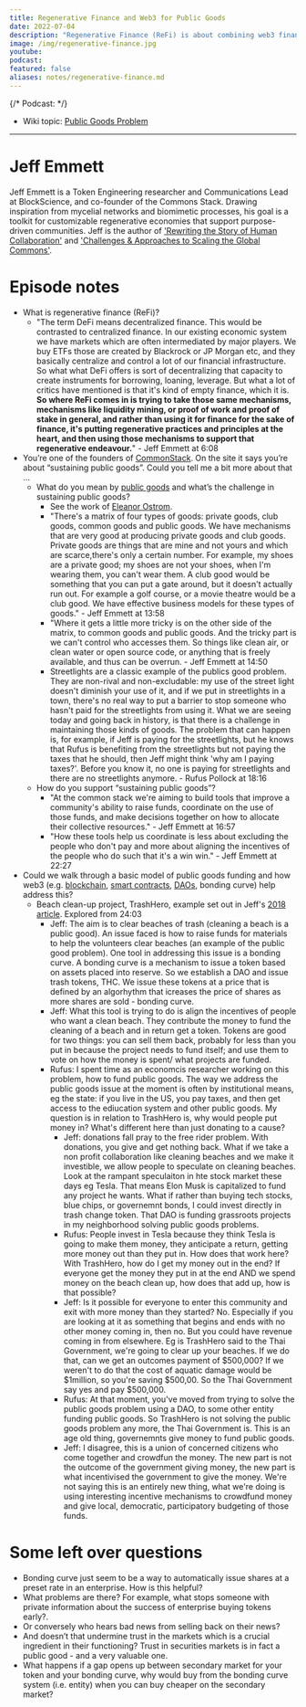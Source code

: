 ```yaml
---
title: Regenerative Finance and Web3 for Public Goods 
date: 2022-07-04
description: "Regenerative Finance (ReFi) is about combining web3 finance tools with regenerative purposes like tackling climate change or cleaning up the oceans. ReFi pioneer Jeff Emmett discusses the promises and pitfalls of ReFi for providing public goods and nourishing the commons."
image: /img/regenerative-finance.jpg
youtube: 
podcast: 
featured: false
aliases: notes/regenerative-finance.md
---
```



{/* Podcast:  */}
* Wiki topic:  [Public Goods Problem](../[concepts/public-goods-problem)

***

# Jeff Emmett

Jeff Emmett is a Token Engineering researcher and Communications Lead at BlockScience, and co-founder of the Commons Stack.  Drawing inspiration from mycelial networks and biomimetic processes, his goal is a toolkit for customizable regenerative economies that support purpose-driven communities. Jeff is the author of ['Rewriting the Story of Human Collaboration'](https://medium.com/commonsstack/rewriting-the-story-of-human-collaboration-652cfa423588) and ['Challenges & Approaches to Scaling the Global Commons'](https://medium.com/commonsstack/challenges-and-approaches-to-scaling-the-global-commons-af1bcb2b67bf).

# Episode notes

* What is regenerative finance (ReFi)?
    * "The term DeFi means decentralized finance. This would be contrasted to centralized finance. In our existing economic system we have markets which are often intermediated by major players. We buy ETFs those are created by Blackrock or JP Morgan etc, and they basically centralize and control a lot of our financial infrastructure. So what what DeFi offers is sort of decentralizing that capacity to create instruments for borrowing, loaning, leverage. But what a lot of critics have mentioned is that it's kind of empty finance, which it is. **So where ReFi comes in is trying to take those same mechanisms, mechanisms like liquidity mining, or proof of work and proof of stake in general, and rather than using it for finance for the sake of finance, it's putting regenerative practices and principles at the heart, and then using those mechanisms to support that regenerative endeavour.**" - Jeff Emmett at 6:08
* You’re one of the founders of [CommonStack](https://commonsstack.org/). On the site it says you’re about “sustaining public goods”. Could you tell me a bit more about that …
    * What do you mean by [public goods](https://web3.lifeitself.us/concepts/public-goods-problem) and what’s the challenge in sustaining public goods?
        * See the work of [Eleanor Ostrom](https://www.nobelprize.org/prizes/economic-sciences/2009/ostrom/biographical/). 
        * "There's a matrix of four types of goods: private goods, club goods, common goods and public goods. We have mechanisms that are very good at producing private goods and club goods. Private goods are things that are mine and not yours and which are scarce,there's only a certain number. For example, my shoes are a private good; my shoes are not your shoes, when I'm wearing them, you can't wear them. A club good would be something that you can put a gate around, but it doesn't actually run out. For example a golf course, or a movie theatre would be a club good. We have effective business models for these types of goods." - Jeff Emmett at 13:58
        * "Where it gets a little more tricky is on the other side of the matrix, to common goods and public goods. And the tricky part is we can't control who accesses them. So things like clean air, or clean water or open source code, or anything that is freely available, and thus can be overrun. - Jeff Emmett at 14:50
        * Streetlights are a classic example of the publics good problem. They are non-rival and non-excludable: my use of the street light doesn't diminish your use of it, and if we put in streetlights in a town, there's no real way to put a barrier to stop someone who hasn't paid for the streetlights from using it. What we are seeing today and going back in history, is that there is a challenge in maintaining those kinds of goods. The problem that can happen is, for example, if Jeff is paying for the streetlights, but he knows that Rufus is benefiting from the streetlights but not paying the taxes that he should, then Jeff might think 'why am I paying taxes?'. Before you know it, no one is paying for streetlights and there are no streetlights anymore. - Rufus Pollock at 18:16
    * How do you support “sustaining public goods”?
        * "At the common stack we're aiming to build tools that improve a community's ability to raise funds, coordinate on the use of those funds, and make decisions together on how to allocate their collective resources." - Jeff Emmett at 16:57
        * "How these tools help us coordinate is less about excluding the people who don't pay and more about aligning the incentives of the people who do such that it's a win win." - Jeff Emmett at 22:27
* Could we walk through a basic model of public goods funding and how web3 (e.g. [blockchain](https://web3.lifeitself.us/concepts/blockchain), [smart contracts](https://web3.lifeitself.us/concepts/smart-contracts), [DAOs](https://web3.lifeitself.us/concepts/dao), bonding curve) help address this?
    * Beach clean-up project, TrashHero, example set out in Jeff's [2018 article](https://blog.goodaudience.com/rewriting-the-story-of-human-collaboration-c33a8a4cd5b8). Explored from 24:03
        * Jeff: The aim is to clear beaches of trash (cleaning a beach is a public good). An issue faced is how to raise funds for materials to help the volunteers clear beaches (an example of the public good problem). One tool in addressing this issue is a bonding curve. A bonding curve is a mechanism to issue a token based on assets placed into reserve. So we establish a DAO and issue trash tokens, THC. We issue these tokens at a price that is defined by an algorhythm that icreases the price of shares as more shares are sold - bonding curve.
        *  Jeff: What this tool is trying to do is align the incentives of people who want a clean beach. They contribute the money to fund the cleaning of a beach and in return get a token. Tokens are good for two things: you can sell them back, probably for less than you put in because the project needs to fund itself; and use them to vote on how the money is spent/ what projects are funded.
        *  Rufus: I spent time as an economcis researcher working on this problem, how to fund public goods. The way we address the public goods issue at the moment is often by institutional means, eg the state: if you live in the US, you pay taxes, and then get access to the ediucation system and other public goods. My question is in relation to TrashHero is, why would people put money in? What's different here than just donating to a cause?
            *  Jeff: donations fall pray to the free rider problem. With donations, you give and get nothing back. What if we take a non profit collaboration like cleaning beaches and we make it investible, we allow people to speculate on cleaning beaches. Look at the rampant speculaiton in hte stock market these days eg Tesla. That means Elon Musk is capitalized to fund any project he wants. What if rather than buying tech stocks, blue chips, or governemnt bonds, I could invest directly in trash change token. That DAO is funding grassroots projects in my neighborhood solving public goods problems.
            *  Rufus: People invest in Tesla because they think Tesla is going to make them money, they anticipate a return, getting more money out than they put in. How does that work here? With TrashHero, how do I get my money out in the end? If everyone get the money they put in at the end AND we spend money on the beach clean up, how does that add up, how is that possible?
            *  Jeff: Is it possible for everyone to enter this community and exit with more money than they started? No. Especially if you are looking at it as something that begins and ends with no other money coming in, then no. But you could have revenue coming in from elsewhere. Eg is TrashHero said to the Thai Government, we're going to clear up your beaches. If we do that, can we get an outcomes payment of $500,000? If we weren't to do that the cost of aquatic damage would be $1million, so you're saving $500,00. So the Thai Government say yes and pay $500,000.  
            *  Rufus: At that moment, you've moved from trying to solve the public goods problem using a DAO, to some other entity funding public goods. So TrashHero is not solving the public goods problem any more, the Thai Government is. This is an age old thing, governemnts give money to fund public goods. 
            *  Jeff: I disagree, this is a union of concerned citizens who come together and crowdfun the money. The new part is not the outcome of the government giving money, the new part is what incentivised the government to give the money. We're not saying this is an entirely new thing, what we're doing is using interesting incentive mechanisms to crowdfund money and give local, democratic, participatory budgeting of those funds.

# Some left over questions

* Bonding curve just seem to be a way to automatically issue shares at a preset rate in an enterprise. How is this helpful?
* What problems are there? For example, what stops someone with private information about the success of enterprise buying tokens early?.
* Or conversely who hears bad news from selling back on their news?
* And doesn’t that undermine trust in the markets which is a crucial ingredient in their functioning? Trust in securities markets is in fact a public good - and a very valuable one.
* What happens if a gap opens up between secondary market for your token and your bonding curve, why would buy from the bonding curve system (i.e. entity) when you can buy cheaper on the secondary market?

